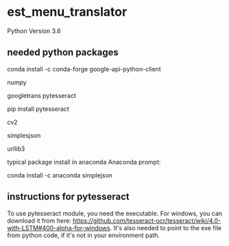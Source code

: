 # est_menu_translator

Python Version 3.6

## needed python packages

conda install -c conda-forge google-api-python-client

numpy

googletrans
pytesseract

pip install pytesseract

cv2

simplesjson

urllib3

typical package install in anaconda
Anaconda prompt:

conda install -c anaconda simplejson

## instructions for pytesseract

To use pytesseract module, you need the executable. For windows, you can download it from here: https://github.com/tesseract-ocr/tesseract/wiki/4.0-with-LSTM#400-alpha-for-windows.
It's also needed to point to the exe file from python code, if it's not in your environment path.
